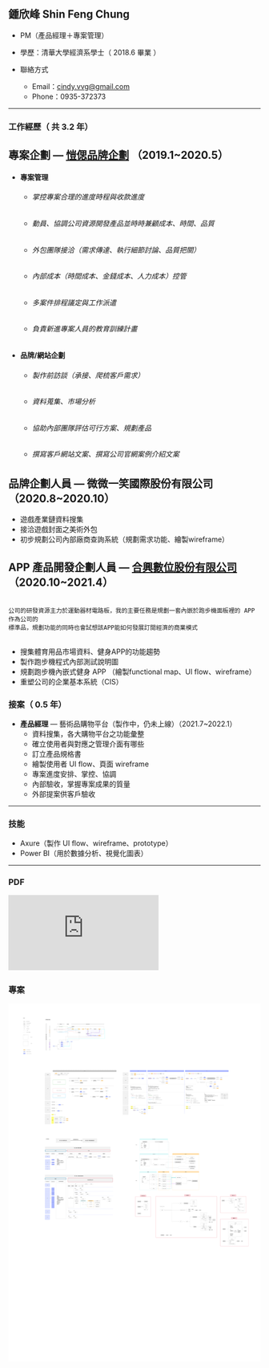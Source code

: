 ## 鍾欣峰 Shin Feng Chung

* PM（產品經理＋專案管理）
* 學歷：清華大學經濟系學士（ 2018.6 畢業 ）
* 聯絡方式

  * Email：cindy.vvg@gmail.com
  * Phone：0935-372373
  
---
### 工作經歷（ 共 3.2 年）

## **專案企劃** — [愷偲品牌企劃](https://www.cosmo-br.com/works.php) **（**2019.1~2020.5**）**

   - #### 專案管理
    
       - ###### 掌控專案合理的進度時程與收款進度
       - ###### 動員、協調公司資源開發產品並時時兼顧成本、時間、品質
       - ###### 外包團隊接洽（需求傳達、執行細節討論、品質把關）
       - ###### 內部成本（時間成本、金錢成本、人力成本）控管
       - ###### 多案件排程議定與工作派遣
       - ###### 負責新進專案人員的教育訓練計畫
     
   - #### 品牌/網站企劃
    
       - ###### 製作前訪談（承接、爬梳客戶需求）
       - ###### 資料蒐集、市場分析
       - ###### 協助內部團隊評估可行方案、規劃產品
       - ###### 撰寫客戶網站文案、撰寫公司官網案例介紹文案


     
## **品牌企劃人員** — 微微一笑國際股份有限公司（2020.8~2020.10）
  - 遊戲產業鏈資料搜集
  - 接洽遊戲封面之美術外包
  - 初步規劃公司內部廠商查詢系統（規劃需求功能、繪製wireframe）



## **APP 產品開發企劃人員** — [合興數位股份有限公司](https://www.corestar.com.tw)（2020.10~2021.4）
    
  ```
    
  公司的研發資源主力於運動器材電路板，我的主要任務是規劃一套內嵌於跑步機面板裡的 APP 作為公司的
  標準品，規劃功能的同時也會試想該APP能如何發展訂閱經濟的商業模式
    
  ```
  - 搜集體育用品市場資料、健身APP的功能趨勢
  - 製作跑步機程式內部測試說明圖
  - 規劃跑步機內嵌式健身 APP （繪製functional map、UI flow、wireframe）
  - 重塑公司的企業基本系統（CIS）
    
 

### 接案（ 0.5 年）

- **產品經理** — 藝術品購物平台（製作中，仍未上線）（2021.7~2022.1）
    - 資料搜集，各大購物平台之功能彙整
    - 確立使用者與對應之管理介面有哪些
    - 訂立產品規格書
    - 繪製使用者 UI flow、頁面 wireframe
    - 專案進度安排、掌控、協調
    - 內部驗收，掌握專案成果的質量
    - 外部提案供客戶驗收

---
### 技能

- Axure（製作 UI flow、wireframe、prototype）
- Power BI（用於數據分析、視覺化圖表）

---
### PDF

![PDF 檔案](https://raw.githubusercontent.com/cindyvvg/cindyvvg.github.io/main/images/sample.pdf)

### 專案

![sad](https://raw.githubusercontent.com/cindyvvg/cindyvvg.github.io/main/images/sample2.png)



